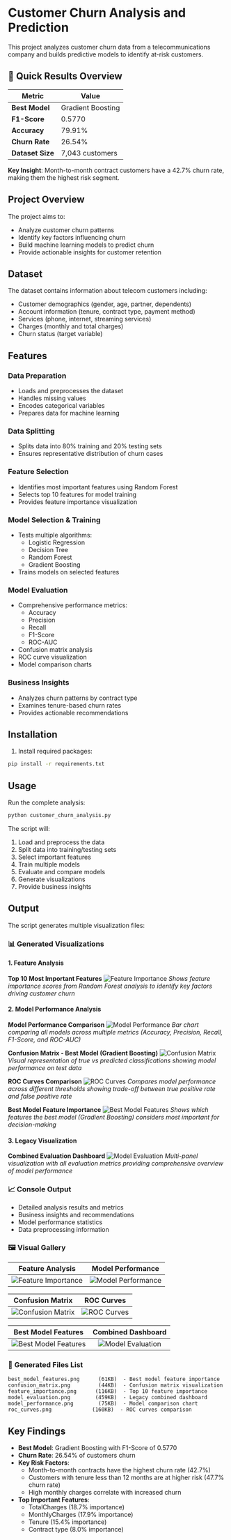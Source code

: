 # Customer Churn Analysis and Prediction

This project analyzes customer churn data from a telecommunications company and builds predictive models to identify at-risk customers.

## 🎯 **Quick Results Overview**

| Metric | Value |
|--------|-------|
| **Best Model** | Gradient Boosting |
| **F1-Score** | 0.5770 |
| **Accuracy** | 79.91% |
| **Churn Rate** | 26.54% |
| **Dataset Size** | 7,043 customers |

**Key Insight**: Month-to-month contract customers have a 42.7% churn rate, making them the highest risk segment.

## Project Overview

The project aims to:
- Analyze customer churn patterns
- Identify key factors influencing churn
- Build machine learning models to predict churn
- Provide actionable insights for customer retention

## Dataset

The dataset contains information about telecom customers including:
- Customer demographics (gender, age, partner, dependents)
- Account information (tenure, contract type, payment method)
- Services (phone, internet, streaming services)
- Charges (monthly and total charges)
- Churn status (target variable)

## Features

### Data Preparation
- Loads and preprocesses the dataset
- Handles missing values
- Encodes categorical variables
- Prepares data for machine learning

### Data Splitting
- Splits data into 80% training and 20% testing sets
- Ensures representative distribution of churn cases

### Feature Selection
- Identifies most important features using Random Forest
- Selects top 10 features for model training
- Provides feature importance visualization

### Model Selection & Training
- Tests multiple algorithms:
  - Logistic Regression
  - Decision Tree
  - Random Forest
  - Gradient Boosting
- Trains models on selected features

### Model Evaluation
- Comprehensive performance metrics:
  - Accuracy
  - Precision
  - Recall
  - F1-Score
  - ROC-AUC
- Confusion matrix analysis
- ROC curve visualization
- Model comparison charts

### Business Insights
- Analyzes churn patterns by contract type
- Examines tenure-based churn rates
- Provides actionable recommendations

## Installation

1. Install required packages:
```bash
pip install -r requirements.txt
```

## Usage

Run the complete analysis:
```bash
python customer_churn_analysis.py
```

The script will:
1. Load and preprocess the data
2. Split data into training/testing sets
3. Select important features
4. Train multiple models
5. Evaluate and compare models
6. Generate visualizations
7. Provide business insights

## Output

The script generates multiple visualization files:

### 📊 **Generated Visualizations**

#### 1. Feature Analysis
**Top 10 Most Important Features**
![Feature Importance](feature_importance.png)
*Shows feature importance scores from Random Forest analysis to identify key factors driving customer churn*

#### 2. Model Performance Analysis

**Model Performance Comparison**
![Model Performance](model_performance.png)
*Bar chart comparing all models across multiple metrics (Accuracy, Precision, Recall, F1-Score, and ROC-AUC)*

**Confusion Matrix - Best Model (Gradient Boosting)**
![Confusion Matrix](confusion_matrix.png)
*Visual representation of true vs predicted classifications showing model performance on test data*

**ROC Curves Comparison**
![ROC Curves](roc_curves.png)
*Compares model performance across different thresholds showing trade-off between true positive rate and false positive rate*

**Best Model Feature Importance**
![Best Model Features](best_model_features.png)
*Shows which features the best model (Gradient Boosting) considers most important for decision-making*

#### 3. Legacy Visualization
**Combined Evaluation Dashboard**
![Model Evaluation](model_evaluation.png)
*Multi-panel visualization with all evaluation metrics providing comprehensive overview of model performance*

### 📈 **Console Output**
- Detailed analysis results and metrics
- Business insights and recommendations
- Model performance statistics
- Data preprocessing information

### 🖼️ **Visual Gallery**

<div align="center">

| Feature Analysis | Model Performance |
|:---:|:---:|
| ![Feature Importance](feature_importance.png) | ![Model Performance](model_performance.png) |

| Confusion Matrix | ROC Curves |
|:---:|:---:|
| ![Confusion Matrix](confusion_matrix.png) | ![ROC Curves](roc_curves.png) |

| Best Model Features | Combined Dashboard |
|:---:|:---:|
| ![Best Model Features](best_model_features.png) | ![Model Evaluation](model_evaluation.png) |

</div>

### 📁 **Generated Files List**
```
best_model_features.png      (61KB)  - Best model feature importance
confusion_matrix.png         (44KB)  - Confusion matrix visualization  
feature_importance.png      (116KB)  - Top 10 feature importance
model_evaluation.png        (459KB)  - Legacy combined dashboard
model_performance.png        (75KB)  - Model comparison chart
roc_curves.png             (160KB)  - ROC curves comparison
```

## Key Findings

- **Best Model**: Gradient Boosting with F1-Score of 0.5770
- **Churn Rate**: 26.54% of customers churn
- **Key Risk Factors**:
  - Month-to-month contracts have the highest churn rate (42.7%)
  - Customers with tenure less than 12 months are at higher risk (47.7% churn rate)
  - High monthly charges correlate with increased churn
- **Top Important Features**:
  - TotalCharges (18.7% importance)
  - MonthlyCharges (17.9% importance) 
  - Tenure (15.4% importance)
  - Contract type (8.0% importance)




